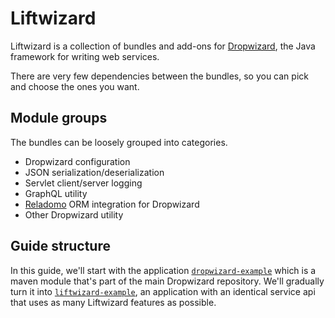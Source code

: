 # Liftwizard

Liftwizard is a collection of bundles and add-ons for [Dropwizard](https://www.dropwizard.io/), the Java framework for writing web services.

There are very few dependencies between the bundles, so you can pick and choose the ones you want.

## Module groups

The bundles can be loosely grouped into categories.

* Dropwizard configuration
* JSON serialization/deserialization
* Servlet client/server logging
* GraphQL utility
* [Reladomo](https://github.com/goldmansachs/reladomo) ORM integration for Dropwizard
* Other Dropwizard utility

## Guide structure

In this guide, we'll start with the application [`dropwizard-example`](https://github.com/dropwizard/dropwizard/tree/master/dropwizard-example) which is a maven module that's part of the main Dropwizard repository. We'll gradually turn it into [`liftwizard-example`](https://github.com/motlin/liftwizard/tree/master/liftwizard-example), an application with an identical service api that uses as many Liftwizard features as possible.
